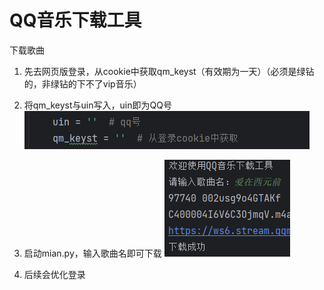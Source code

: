 # QQ音乐下载工具

下载歌曲

1. 先去网页版登录，从cookie中获取qm_keyst（有效期为一天）（必须是绿钻的，非绿钻的下不了vip音乐）

2. 将qm_keyst与uin写入，uin即为QQ号
   ![img.png](img.png)

3. 启动mian.py，输入歌曲名即可下载
   ![img_1.png](img_1.png)
      
4. 后续会优化登录